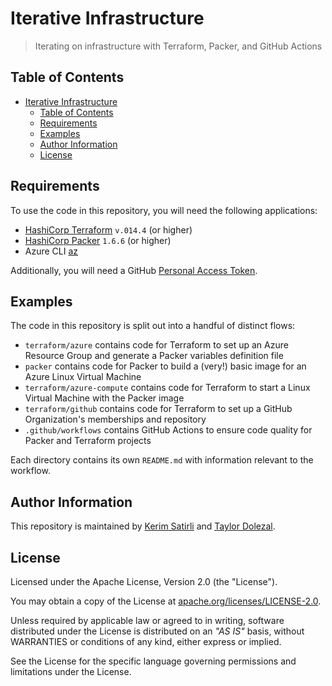 # Iterative Infrastructure

> Iterating on infrastructure with Terraform, Packer, and GitHub Actions

## Table of Contents

- [Iterative Infrastructure](#iterative-infrastructure)
  - [Table of Contents](#table-of-contents)
  - [Requirements](#requirements)
  - [Examples](#examples)
  - [Author Information](#author-information)
  - [License](#license)

## Requirements

To use the code in this repository, you will need the following applications:

* [HashiCorp Terraform](https://www.terraform.io/downloads.html) `v.014.4` (or higher)
* [HashiCorp Packer](https://www.packer.io/downloads) `1.6.6` (or higher)
* Azure CLI [az](https://docs.microsoft.com/en-us/cli/azure/)

Additionally, you will need a GitHub [Personal Access Token](https://docs.github.com/en/github/authenticating-to-github/creating-a-personal-access-token).

## Examples

The code in this repository is split out into a handful of distinct flows:

* `terraform/azure` contains code for Terraform to set up an Azure Resource Group and generate a Packer variables definition file
* `packer` contains code for Packer to build a (very!) basic image for an Azure Linux Virtual Machine
* `terraform/azure-compute` contains code for Terraform to start a Linux Virtual Machine with the Packer image
* `terraform/github` contains code for Terraform to set up a GitHub Organization's memberships and repository
* `.github/workflows` contains GitHub Actions to ensure code quality for Packer and Terraform projects

Each directory contains its own `README.md` with information relevant to the workflow.

## Author Information

This repository is maintained by [Kerim Satirli](https://github.com/ksatirli) and [Taylor Dolezal](https://github.com/onlydole).

## License

Licensed under the Apache License, Version 2.0 (the "License").

You may obtain a copy of the License at [apache.org/licenses/LICENSE-2.0](http://www.apache.org/licenses/LICENSE-2.0).

Unless required by applicable law or agreed to in writing, software distributed under the License is distributed on an _"AS IS"_ basis, without WARRANTIES or conditions of any kind, either express or implied.

See the License for the specific language governing permissions and limitations under the License.
